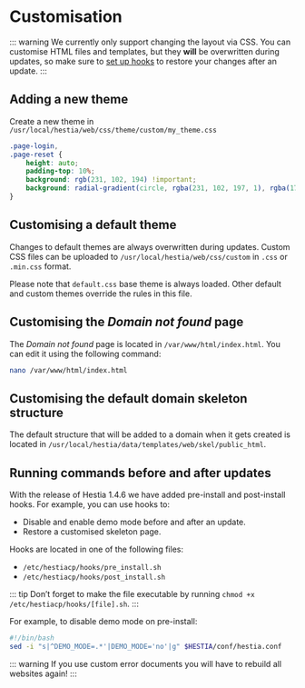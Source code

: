 # Customisation

::: warning
We currently only support changing the layout via CSS. You can customise HTML files and templates, but they **will** be overwritten during updates, so make sure to [set up hooks](#running-commands-before-and-after-updates) to restore your changes after an update.
:::

## Adding a new theme

Create a new theme in `/usr/local/hestia/web/css/theme/custom/my_theme.css`

```css
.page-login,
.page-reset {
	height: auto;
	padding-top: 10%;
	background: rgb(231, 102, 194) !important;
	background: radial-gradient(circle, rgba(231, 102, 197, 1), rgba(174, 43, 177, 1)) !important;
}
```

## Customising a default theme

Changes to default themes are always overwritten during updates. Custom CSS files can be uploaded to `/usr/local/hestia/web/css/custom` in `.css` or `.min.css` format.

Please note that `default.css` base theme is always loaded. Other default and custom themes override the rules in this file.

## Customising the _Domain not found_ page

The _Domain not found_ page is located in `/var/www/html/index.html`. You can edit it using the following command:

```bash
nano /var/www/html/index.html
```

## Customising the default domain skeleton structure

The default structure that will be added to a domain when it gets created is located in `/usr/local/hestia/data/templates/web/skel/public_html`.

## Running commands before and after updates

With the release of Hestia 1.4.6 we have added pre-install and post-install hooks. For example, you can use hooks to:

- Disable and enable demo mode before and after an update.
- Restore a customised skeleton page.

Hooks are located in one of the following files:

- `/etc/hestiacp/hooks/pre_install.sh`
- `/etc/hestiacp/hooks/post_install.sh`

::: tip
Don’t forget to make the file executable by running `chmod +x /etc/hestiacp/hooks/[file].sh`.
:::

For example, to disable demo mode on pre-install:

```bash /etc/hestiacp/hooks/pre_install.sh
#!/bin/bash
sed -i "s|^DEMO_MODE=.*'|DEMO_MODE='no'|g" $HESTIA/conf/hestia.conf
```

::: warning
If you use custom error documents you will have to rebuild all websites again!
:::
